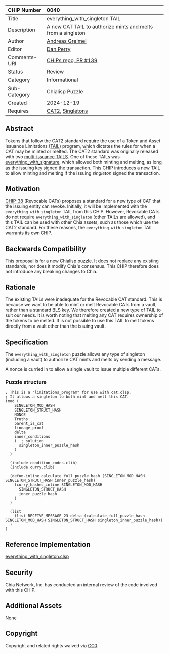 CHIP Number   | 0040
:-------------|:----
Title         | everything_with_singleton TAIL
Description   | A new CAT TAIL to authorize mints and melts from a singleton
Author        | [Andreas Greimel](https://github.com/greimela)
Editor        | [Dan Perry](https://github.com/danieljperry)
Comments-URI  | [CHIPs repo, PR #139](https://github.com/Chia-Network/chips/pull/139)
Status        | Review
Category      | Informational
Sub-Category  | Chialisp Puzzle 
Created       | 2024-12-19
Requires      | [CAT2](https://chialisp.com/cats/), [Singletons](https://chialisp.com/singletons/)

## Abstract

Tokens that follow the CAT2 standard require the use of a Token and Asset Issuance Limitations ([TAIL](https://chialisp.com/cats/#tail)) program, which dictates the rules for when a CAT may be minted or melted. The CAT2 standard was originally released with two [multi-issuance TAILS](https://chialisp.com/cats/#multi). One of these TAILs was [everything_with_signature](https://github.com/Chia-Network/chia-blockchain/blob/fad414132e6950e79e805629427af76bf9ddcbc5/chia/wallet/puzzles/everything_with_signature.clvm), which allowed both minting and melting, as long as the issuing key signed the transaction. This CHIP introduces a new TAIL to allow minting and melting if the issuing _singleton_ signed the transaction.

## Motivation

[CHIP-38](https://github.com/Chia-Network/chips/pull/136) (Revocable CATs) proposes a standard for a new type of CAT that the issuing entity can revoke. Initially, it will be implemented with the `everything_with_singleton` TAIL from this CHIP. However, Revokable CATs do not require `everything_with_singleton` (other TAILs are allowed), and this TAIL can be used with other Chia assets, such as those which use the CAT2 standard. For these reasons, the `everything_with_singleton` TAIL warrants its own CHIP. 

## Backwards Compatibility

This proposal is for a new Chialisp puzzle. It does not replace any existing standards, nor does it modify Chia's consensus. This CHIP therefore does not introduce any breaking changes to Chia.

## Rationale

The existing TAILs were inadequate for the Revocable CAT standard. This is because we want to be able to mint or melt Revocable CATs from a vault, rather than a standard BLS key. We therefore created a new type of TAIL to suit our needs. It is worth noting that melting any CAT requires ownership of the tokens to be melted. It is not possible to use this TAIL to melt tokens directly from a vault other than the issuing vault.

## Specification

The `everything_with_singleton` puzzle allows any type of singleton (including a vault) to authorize CAT mints and melts by sending a message.

A nonce is curried in to allow a single vault to issue multiple different CATs.

### Puzzle structure

```
; This is a "limitations_program" for use with cat.clsp.
; It allows a singleton to both mint and melt this CAT.
(mod (
    SINGLETON_MOD_HASH
    SINGLETON_STRUCT_HASH
    NONCE
    Truths
    parent_is_cat
    lineage_proof
    delta
    inner_conditions
    (  ; solution
      singleton_inner_puzzle_hash
    )
  )

  (include condition_codes.clib)
  (include curry.clib)

  (defun-inline calculate_full_puzzle_hash (SINGLETON_MOD_HASH SINGLETON_STRUCT_HASH inner_puzzle_hash)
    (curry_hashes_inline SINGLETON_MOD_HASH
      SINGLETON_STRUCT_HASH
      inner_puzzle_hash
    )
  )

  (list
    (list RECEIVE_MESSAGE 23 delta (calculate_full_puzzle_hash SINGLETON_MOD_HASH SINGLETON_STRUCT_HASH singleton_inner_puzzle_hash))
  )
)
```

## Reference Implementation

[everything_with_singleton.clsp](https://github.com/greimela/chia-blockchain/blob/b29d87fcbecf817bb0eda9c4bd8e823facf5a359/chia/wallet/revocable_cats/everything_with_singleton.clsp)

## Security

Chia Network, Inc. has conducted an internal review of the code involved with this CHIP.

## Additional Assets
None

## Copyright
Copyright and related rights waived via [CC0](https://creativecommons.org/publicdomain/zero/1.0/).
